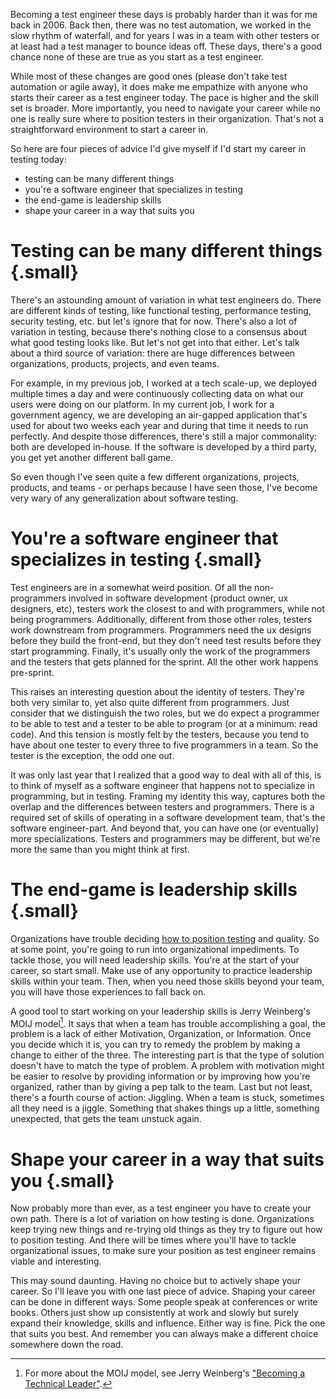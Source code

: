 <!--
.. title: So you want to become a test engineer?
.. slug: so-you-want-to-become-a-test-engineer
.. date: 2024-02-26
.. category: software testing
.. tags: career, leadership, quality engineering, software development, software interesting
.. type: text
-->

Becoming a test engineer these days is probably harder than it was for me back in 2006. Back then, there was no test automation, we worked in the slow rhythm of waterfall, and for years I was in a team with other testers or at least had a test manager to bounce ideas off. These days, there's a good chance none of these are true as you start as a test engineer.

While most of these changes are good ones (please don't take test automation or agile away), it does make me empathize with anyone who starts their career as a test engineer today. The pace is higher and the skill set is broader. More importantly, you need to navigate your career while no one is really sure where to position testers in their organization. That's not a straightforward environment to start a career in.

So here are four pieces of advice I'd give myself if I'd start my career in testing today:

- testing can be many different things
- you're a software engineer that specializes in testing
- the end-game is leadership skills
- shape your career in a way that suits you

<!-- TEASER_END -->

# Testing can be many different things {.small}

There's an astounding amount of variation in what test engineers do. There are different kinds of testing, like functional testing, performance testing, security testing, etc. but let's ignore that for now. There's also a lot of variation in testing, because there's nothing close to a consensus about what good testing looks like. But let's not get into that either. Let's talk about a third source of variation: there are huge differences between organizations, products, projects, and even teams.

For example, in my previous job, I worked at a tech scale-up, we deployed multiple times a day and were continuously collecting data on what our users were doing on our platform. In my current job, I work for a government agency, we are developing an air-gapped application that's used for about two weeks each year and during that time it needs to run perfectly. And despite those differences, there's still a major commonality: both are developed in-house. If the software is developed by a third party, you get yet another different ball game.

So even though I've seen quite a few different organizations, projects, products, and teams - or perhaps because I have seen those, I've become very wary of any generalization about software testing.


# You're a software engineer that specializes in testing {.small}
Test engineers are in a somewhat weird position. Of all the non-programmers involved in software development (product owner, ux designers, etc), testers work the closest to and with programmers, while not being programmers. Additionally, different from those other roles, testers work downstream from programmers. Programmers need the ux designs before they build the front-end, but they don't need test results before they start programming. Finally, it's usually only the work of the programmers and the testers that gets planned for the sprint. All the other work happens pre-sprint.

This raises an interesting question about the identity of testers. They're both very similar to, yet also quite different from programmers. Just consider that we distinguish the two roles, but we do expect a programmer to be able to test and a tester to be able to program (or at a minimum: read code). And this tension is mostly felt by the testers, because you tend to have about one tester to every three to five programmers in a team. So the tester is the exception, the odd one out.

It was only last year that I realized that a good way to deal with all of this, is to think of myself as a software engineer that happens not to specialize in programming, but in testing. Framing my identity this way, captures both the overlap and the differences between testers and programmers. There is a required set of skills of operating in a software development team, that's the software engineer-part. And beyond that, you can have one (or eventually) more specializations. Testers and programmers may be different, but we're more the same than you might think at first.


# The end-game is leadership skills {.small}
Organizations have trouble deciding [how to position testing](link://slug/a-good-tester-is-all-over-the-place) and quality. So at some point, you're going to run into organizational impediments. To tackle those, you will need leadership skills. You're at the start of your career, so start small. Make use of any opportunity to practice leadership skills within your team. Then, when you need those skills beyond your team, you will have those experiences to fall back on.

A good tool to start working on your leadership skills is Jerry Weinberg's MOIJ model[^1]. It says that when a team has trouble accomplishing a goal, the problem is a lack of either Motivation, Organization, or Information. Once you decide which it is, you can try to remedy the problem by making a change to either of the three. The interesting part is that the type of solution doesn't have to match the type of problem. A problem with motivation might be easier to resolve by providing information or by improving how you're organized, rather than by giving a pep talk to the team. Last but not least, there's a fourth course of action: Jiggling. When a team is stuck, sometimes all they need is a jiggle. Something that shakes things up a little, something unexpected, that gets the team unstuck again.

[^1]: For more about the MOIJ model, see Jerry Weinberg's ["Becoming a Technical Leader"](https://leanpub.com/becomingatechnicalleader).


# Shape your career in a way that suits you {.small}
Now probably more than ever, as a test engineer you have to create your own path. There is a lot of variation on how testing is done. Organizations keep trying new things and re-trying old things as they try to figure out how to position testing. And there will be times where you'll have to tackle organizational issues, to make sure your position as test engineer remains viable and interesting.

This may sound daunting. Having no choice but to actively shape your career. So I'll leave you with one last piece of advice. Shaping your career can be done in different ways. Some people speak at conferences or write books. Others just show up consistently at work and slowly but surely expand their knowledge, skills and influence. Either way is fine. Pick the one that suits you best. And remember you can always make a different choice somewhere down the road.
